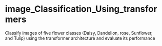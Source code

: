 # image_Classification_Using_transformers
Classify images of five flower classes (Daisy, Dandelion, rose, Sunflower, and Tulip) using the transformer architecture and evaluate its performance
